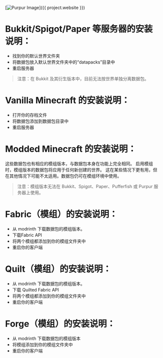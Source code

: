 [![Purpur Image](https://user-images.githubusercontent.com/74448585/150906023-101cd383-da82-4a3c-9603-a3b5741c3994.png)]({{ project.website }})

# Bukkit/Spigot/Paper 等服务器的安装说明：
* 找到你的默认世界文件夹
* 将数据包放入默认世界文件夹中的“datapacks”目录中
* 重启服务器

> 注意：在 Bukkit 及其衍生版本中，目前无法按世界单独分离数据包。

# Vanilla Minecraft 的安装说明：
* 打开你的存档文件
* 将数据包添加到数据包目录中
* 重启服务器

# Modded Minecraft 的安装说明：
这些数据包也有相应的模组版本，与数据包本身在功能上完全相同。
启用模组时，模组版本的数据包将应用于任何新创建的世界。
这在某些情况下更有用，但在其他情况下可能不太适用。数据包仍可在模组环境中使用。

> 注意：模组版本无法在 Bukkit、Spigot、Paper、Pufferfish 或 Purpur 服务器上使用。

# Fabric（模组）的安装说明：
* 从 modrinth 下载数据包的模组版本。
* 下载Fabric API
* 将两个模组都添加到你的模组文件夹中
* 重启你的客户端

# Quilt（模组）的安装说明：
* 从 modrinth 下载数据包的模组版本。
* 下载 Quilted Fabric API
* 将两个模组都添加到你的模组文件夹中
* 重启你的客户端

# Forge（模组）的安装说明：
* 从 modrinth 下载数据包的模组版本
* 将模组添加到你的模组文件夹中
* 重启你的客户端
